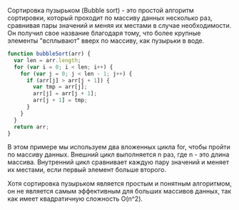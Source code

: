 Сортировка пузырьком (Bubble sort) - это простой алгоритм сортировки, который проходит по массиву данных несколько раз, сравнивая пары значений и меняя их местами в случае необходимости. Он получил свое название благодаря тому, что более крупные элементы "всплывают" вверх по массиву, как пузырьки в воде.

```javascript
function bubbleSort(arr) {
  var len = arr.length;
  for (var i = 0; i < len; i++) {
    for (var j = 0; j < len - 1; j++) {
      if (arr[j] > arr[j + 1]) {
        var tmp = arr[j];
        arr[j] = arr[j + 1];
        arr[j + 1] = tmp;
      }
    }
  }
  return arr;
}
```

В этом примере мы используем два вложенных цикла for, чтобы пройти по массиву данных. Внешний цикл выполняется n раз, где n - это длина массива. Внутренний цикл сравнивает каждую пару значений и меняет их местами, если первый элемент больше второго.

Хотя сортировка пузырьком является простым и понятным алгоритмом, он не является самым эффективным для больших массивов данных, так как имеет квадратичную сложность O(n^2).